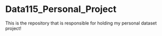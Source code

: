 # Data115_Personal_Project
This is the repository that is responsible for holding my personal dataset project!

